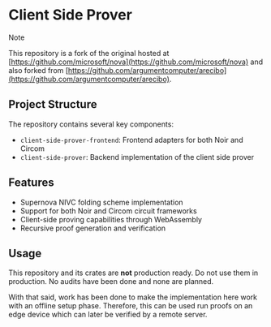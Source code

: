 # Client Side Prover

> [!NOTE]
> This repository is a fork of the original hosted at [https://github.com/microsoft/nova](https://github.com/microsoft/nova) and also forked from [https://github.com/argumentcomputer/arecibo](https://github.com/argumentcomputer/arecibo).

## Project Structure
The repository contains several key components:
- `client-side-prover-frontend`: Frontend adapters for both Noir and Circom
- `client-side-prover`: Backend implementation of the client side prover

## Features
- Supernova NIVC folding scheme implementation
- Support for both Noir and Circom circuit frameworks
- Client-side proving capabilities through WebAssembly
- Recursive proof generation and verification

## Usage
This repository and its crates are **not** production ready. Do not use them in production. No audits have been done and none are planned.
 
With that said, work has been done to make the implementation here work with an offline setup phase. Therefore, this can be used run proofs on an edge device which can later be verified by a remote server.